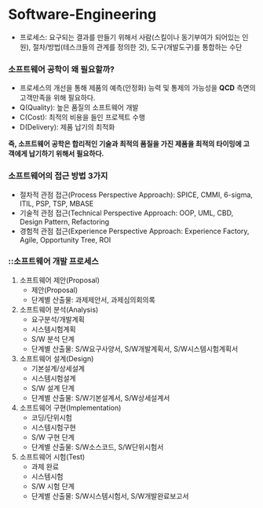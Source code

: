 # Software-Engineering

* 프로세스: 요구되는 결과를 만들기 위해서 사람(스킬이나 동기부여가 되어있는 인원), 절차/방법(테스크들의 관계를 정의한 것), 도구(개발도구)를 통합하는 수단

### 소프트웨어 공학이 왜 필요할까?
* 프로세스의 개선을 통해 제품의 예측(안정화) 능력 및 통제의 가능성을 **QCD** 측면의 고객만족을 위해 필요하다.
* Q(Quality): 높은 품질의 소프트웨어 개발
* C(Cost): 최적의 비용을 들인 프로젝트 수행
* D(Delivery): 제품 납기의 최적화

**즉, 소프트웨어 공학은 합리적인 기술과 최적의 품질을 가진 제품을 최적의 타이밍에 고객에게 납기하기 위해서 필요하다.**

### 소프트웨어의 접근 방법 3가지
* 절차적 관점 접근(Process Perspective Approach): SPICE, CMMI, 6-sigma, ITIL, PSP, TSP, MBASE 
* 기술적 관점 접근(Technical Perspective Approach: OOP, UML, CBD, Design Pattern, Refactoring
* 경험적 관점 접근(Experience Perspective Approach: Experience Factory, Agile, Opportunity Tree, ROI

### ::소프트웨어 개발 프로세스
1. 소프트웨어 제안(Proposal)
    * 제안(Proposal)
    * 단계별 산출물: 과제제안서, 과제심의회의록
2. 소프트웨어 분석(Analysis)
    * 요구분석/개발계획
    * 시스템시험계획
    * S/W 분석 단계
    * 단계별 산출물: S/W요구사양서, S/W개발계획서, S/W시스템시험계획서
3. 소프트웨어 설계(Design)
    * 기본설계/상세설계
    * 시스템시험설계
    * S/W 설계 단계
    * 단계별 산출물: S/W기본설계서, S/W상세설계서
4. 소프트웨어 구현(Implementation)
    * 코딩/단위시험
    * 시스템시험구현
    * S/W 구현 단계
    * 단계별 산출물: S/W소스코드, S/W단위시험서
5. 소프트웨어 시험(Test)
    * 과제 완료
    * 시스템시험
    * S/W 시험 단계
    * 단계별 산출물: S/W시스템시험서, S/W개발완료보고서

